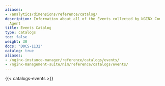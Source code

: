 ```yaml
---
aliases:
- /analytics/dimensions/reference/catalog/
description: Information about all of the Events collected by NGINX Controller
  Agent
title: Events Catalog
type: catalogs
toc: false
weight: 30
docs: "DOCS-1132"
catalog: true
aliases:
- /nginx-instance-manager/reference/catalogs/events/
- /nginx-management-suite/nim/reference/catalogs/events/
---
```


{{< catalogs-events >}}
